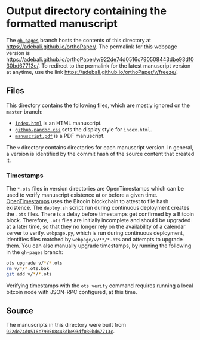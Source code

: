 # Output directory containing the formatted manuscript

The [`gh-pages`](https://github.com/adebali/orthoPaper/tree/gh-pages) branch hosts the contents of this directory at https://adebali.github.io/orthoPaper/.
The permalink for this webpage version is https://adebali.github.io/orthoPaper/v/922de74d0516c790508443dbe93df030bd67713c/.
To redirect to the permalink for the latest manuscript version at anytime, use the link https://adebali.github.io/orthoPaper/v/freeze/.

## Files

This directory contains the following files, which are mostly ignored on the `master` branch:

+ [`index.html`](index.html) is an HTML manuscript.
+ [`github-pandoc.css`](github-pandoc.css) sets the display style for `index.html`.
+ [`manuscript.pdf`](manuscript.pdf) is a PDF manuscript.

The `v` directory contains directories for each manuscript version.
In general, a version is identified by the commit hash of the source content that created it.

### Timestamps

The `*.ots` files in version directories are OpenTimestamps which can be used to verify manuscript existence at or before a given time.
[OpenTimestamps](https://opentimestamps.org/) uses the Bitcoin blockchain to attest to file hash existence.
The `deploy.sh` script run during continuous deployment creates the `.ots` files.
There is a delay before timestamps get confirmed by a Bitcoin block.
Therefore, `.ots` files are initially incomplete and should be upgraded at a later time, so that they no longer rely on the availability of a calendar server to verify.
`webpage.py`, which is run during continuous deployment, identifies files matched by `webpage/v/**/*.ots` and attempts to upgrade them.
You can also manually upgrade timestamps, by running the following in the `gh-pages` branch:

```sh
ots upgrade v/*/*.ots
rm v/*/*.ots.bak
git add v/*/*.ots
```

Verifying timestamps with the `ots verify` command requires running a local bitcoin node with JSON-RPC configured, at this time.

## Source

The manuscripts in this directory were built from
[`922de74d0516c790508443dbe93df030bd67713c`](https://github.com/adebali/orthoPaper/commit/922de74d0516c790508443dbe93df030bd67713c).
